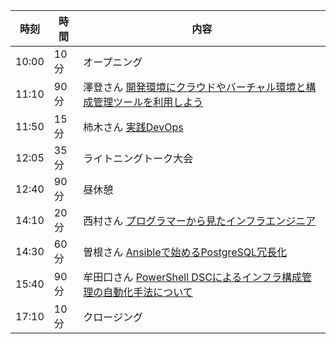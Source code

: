 時刻 | 時間 | 内容
---- | ---- | ----
10:00 | 10分 | オープニング
11:10 | 90分 | 澤登さん [開発環境にクラウドやバーチャル環境と構成管理ツールを利用しよう](#sawanoboly)
11:50 | 15分 | 柿木さん [実践DevOps](#kakigi)
12:05 | 35分 | ライトニングトーク大会
12:40 | 90分 | 昼休憩
14:10 | 20分 | 西村さん [プログラマーから見たインフラエンジニア](#nishimura)
14:30 | 60分 | 曽根さん [Ansibleで始めるPostgreSQL冗長化](#soudai)
15:40 | 90分 | 牟田口さん [PowerShell DSCによるインフラ構成管理の自動化手法について](#mutaguchi)
17:10 | 10分 | クロージング
